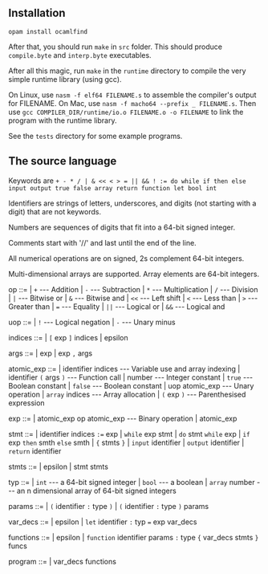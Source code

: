 ## Installation

`opam install ocamlfind`

After that, you should run `make` in `src` folder. This should produce `compile.byte` and `interp.byte` executables.

After all this magic, run `make` in the `runtime` directory to compile the very simple runtime library (using gcc).

On Linux, use `nasm -f elf64 FILENAME.s` to assemble the compiler's output for FILENAME. On Mac, use `nasm -f macho64 --prefix _ FILENAME.s`. Then use `gcc COMPILER_DIR/runtime/io.o FILENAME.o -o FILENAME` to link the program with the runtime library.

See the `tests` directory for some example programs.

## The source language

Keywords are `+ - * / | & << < > = || && ! := do while if then else input output true false array return function let bool int`

Identifiers are strings of letters, underscores, and digits (not starting with a digit) that are not keywords.

Numbers are sequences of digits that fit into a 64-bit signed integer.

Comments start with '//' and last until the end of the line.

All numerical operations are on signed, 2s complement 64-bit integers.

Multi-dimensional arrays are supported. Array elements are 64-bit integers.

op ::=
| `+` --- Addition
| `-` --- Subtraction
| `*` --- Multiplication
| `/` --- Division
| `|` --- Bitwise or
| `&` --- Bitwise and
| `<<` --- Left shift
| `<` --- Less than
| `>` --- Greater than
| `=` --- Equality
| `||` --- Logical or
| `&&` --- Logical and

uop ::=
| `!` --- Logical negation
| `-` --- Unary minus

indices ::=
| `[` exp `]` indices
| epsilon

args ::=
| exp
| exp `,` args

atomic_exp ::=
| identifier indices --- Variable use and array indexing
| identifier `(` args `)` --- Function call
| number --- Integer constant
| `true` --- Boolean constant
| `false` --- Boolean constant
| uop atomic_exp --- Unary operation
| `array` indices --- Array allocation
| `(` exp `)` --- Parenthesised expression

exp ::=
| atomic_exp op atomic_exp --- Binary operation
| atomic_exp

stmt ::=
| identifier indices `:=` exp
| `while` exp stmt
| `do` stmt `while` exp
| `if` exp `then` smth `else` smth
| `{` stmts `}`
| `input` identifier
| `output` identifier
| `return` identifier

stmts ::=
| epsilon
| stmt stmts

typ ::=
| `int` --- a 64-bit signed integer
| `bool` --- a boolean
| `array` number --- an n dimensional array of 64-bit signed integers

params ::=
| `(` identifier `:` type `)`
| `(` identifier `:` type `)` params

var_decs ::=
| epsilon
| `let` identifier `:` typ `=` exp var_decs

functions ::=
| epsilon
| `function` identifier params `:` type `{` var_decs stmts `}` funcs

program ::=
| var_decs functions
